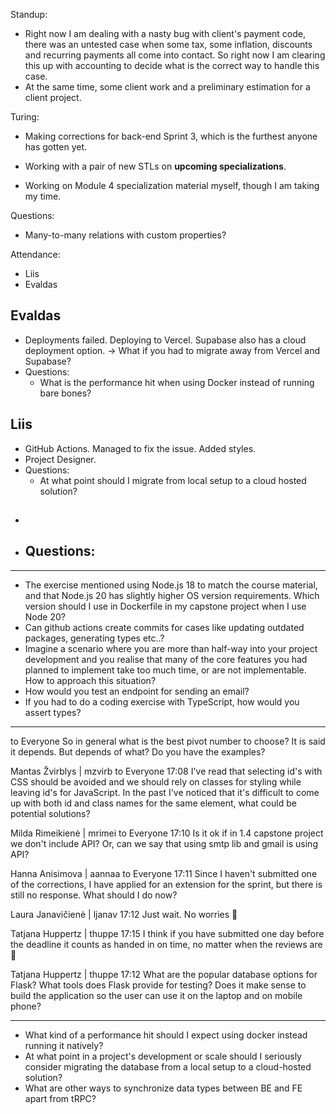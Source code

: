 Standup:

  - Right now I am dealing with a nasty bug with client's payment code, there was an untested case when some tax, some inflation, discounts and recurring payments all come into contact. So right now I am clearing this up with accounting to decide what is the correct way to handle this case.
  - At the same time, some client work and a preliminary estimation for a client project.

  Turing:
  - Making corrections for back-end Sprint 3, which is the furthest anyone has gotten yet.

  - Working with a pair of new STLs on **upcoming specializations**.
  - Working on Module 4 specialization material myself, though I am taking my time.

Questions:
  <!-- - How would you synchronize data types when BE is not written in TS? -->
  - Many-to-many relations with custom properties?

Attendance:
  - Liis
  - Evaldas

## Evaldas

- Deployments failed. Deploying to Vercel. Supabase also has a cloud deployment option.
  -> What if you had to migrate away from Vercel and Supabase?
- Questions:
  - What is the performance hit when using Docker instead of running bare bones?

## Liis

- GitHub Actions. Managed to fix the issue. Added styles.
- Project Designer.
- Questions:
  - At what point should I migrate from local setup to a cloud hosted solution?

##

-
- Questions:
  -

---

- The exercise mentioned using Node.js 18 to match the course material, and that Node.js 20 has slightly higher OS version requirements. Which version should I use in Dockerfile in my capstone project when I use Node 20?
- Can github actions create commits for cases like updating outdated packages, generating types etc..?
- Imagine a scenario where you are more than half-way into your project development and you realise that  many of the core features you had planned to implement take too much time, or are not implementable. How to approach this situation?
- How would you test an endpoint for sending an email?
- If you had to do a coding exercise with TypeScript, how would you assert types?

---

to  Everyone
So in general what is the best pivot number to choose?  It is said it depends. But depends of what? Do you have the examples?

Mantas Žvirblys | mzvirb  to  Everyone 17:08
I've read that selecting id's with CSS should be avoided and we should rely on classes for styling while leaving id's for JavaScript. In the past I've noticed that it's difficult to come up with both id and class names for the same element, what could be potential solutions?

Milda Rimeikienė | mrimei  to  Everyone 17:10
Is it ok if in 1.4 capstone project we don't include API? Or, can we say that using smtp lib and gmail is using API?

Hanna Anisimova | aannaa  to  Everyone 17:11
Since I haven't submitted one of the corrections, I have applied for an extension for the sprint, but there is still no response. What should I do now?

Laura Janavičienė | ljanav 17:12
Just wait. No worries 🙂

Tatjana Huppertz | thuppe 17:15
I think if you have submitted one day before the deadline it counts as handed in on time, no matter when the reviews are 🙂

Tatjana Huppertz | thuppe 17:12
What are the popular database options for Flask? What tools does Flask provide for testing? Does it make sense to build the application so the user can use it on the laptop and on mobile phone?

---

- What kind of a performance hit should I expect using docker instead running it natively?
- At what point in a project's development or scale should I seriously consider migrating the database from a local setup to a cloud-hosted solution?
- What are other ways to synchronize data types between BE and FE apart from tRPC?
